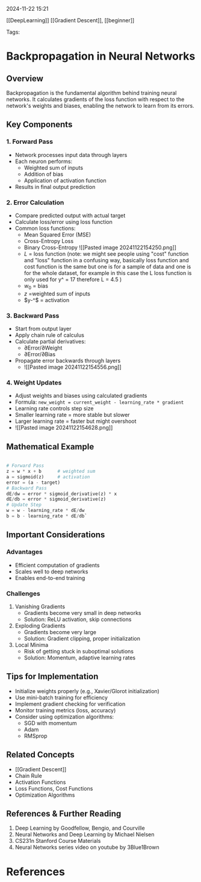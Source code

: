 2024-11-22 15:21

[[DeepLearning]] [[Gradient Descent]], [[beginner]]

Tags:

# Backpropagation in Neural Networks

## Overview

Backpropagation is the fundamental algorithm behind training neural networks. It calculates gradients of the loss function with respect to the network's weights and biases, enabling the network to learn from its errors.

## Key Components

### 1. Forward Pass

- Network processes input data through layers
- Each neuron performs:
    - Weighted sum of inputs
    - Addition of bias
    - Application of activation function
- Results in final output prediction

### 2. Error Calculation

- Compare predicted output with actual target
- Calculate loss/error using loss function
- Common loss functions:
    - Mean Squared Error (MSE)
    - Cross-Entropy Loss
    - Binary Cross-Entropy
	![[Pasted image 20241122154250.png]]
	* $L$ = loss function (note: we might see people using "cost" function and "loss" function in a confusing way, basically loss function and cost function is the same but one is for a sample of data and one is for the whole dataset, for example in this case the L loss function is only used for y^ = 17 therefore L = 4.5 )
	* $w_{0}$ = bias 
	* $z$ =weighted sum of inputs
	* $y-^$ = activation 

### 3. Backward Pass

- Start from output layer
- Apply chain rule of calculus
- Calculate partial derivatives:
    - ∂Error/∂Weight
    - ∂Error/∂Bias
- Propagate error backwards through layers
	- ![[Pasted image 20241122154556.png]]
### 4. Weight Updates

- Adjust weights and biases using calculated gradients
- Formula: `new_weight = current_weight - learning_rate * gradient`
- Learning rate controls step size
- Smaller learning rate = more stable but slower
- Larger learning rate = faster but might overshoot
- ![[Pasted image 20241122154628.png]]

## Mathematical Example

``` python

# Forward Pass 
z = w * x + b      # weighted sum 
a = sigmoid(z)     # activation 
error = (a - target) 
# Backward Pass 
dE/dw = error * sigmoid_derivative(z) * x 
dE/db = error * sigmoid_derivative(z) 
# Update Step 
w = w - learning_rate * dE/dw 
b = b - learning_rate * dE/db`
```
## Important Considerations

### Advantages

- Efficient computation of gradients
- Scales well to deep networks
- Enables end-to-end training

### Challenges

1. Vanishing Gradients
    - Gradients become very small in deep networks
    - Solution: ReLU activation, skip connections
2. Exploding Gradients
    - Gradients become very large
    - Solution: Gradient clipping, proper initialization
3. Local Minima
    - Risk of getting stuck in suboptimal solutions
    - Solution: Momentum, adaptive learning rates

## Tips for Implementation

- Initialize weights properly (e.g., Xavier/Glorot initialization)
- Use mini-batch training for efficiency
- Implement gradient checking for verification
- Monitor training metrics (loss, accuracy)
- Consider using optimization algorithms:
    - SGD with momentum
    - Adam
    - RMSprop

## Related Concepts

- [[Gradient Descent]]
- Chain Rule
- Activation Functions
- Loss Functions, Cost Functions
- Optimization Algorithms

## References & Further Reading

1. Deep Learning by Goodfellow, Bengio, and Courville
2. Neural Networks and Deep Learning by Michael Nielsen
3. CS231n Stanford Course Materials
4. Neural Networks series video on youtube by 3Blue1Brown



# References
